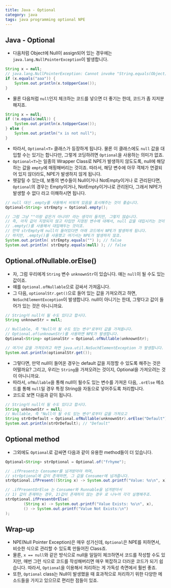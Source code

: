 ```yaml
---
title: Java - Optional 
category: java
tags: java programming optional NPE
---
```


## Java - Optional 

- 다음처럼 Object에 Null이 assign되어 있는 경우에는 `java.lang.NullPointerException`이 발생합니다.

```java
String x = null;
// java.lang.NullPointerException: Cannot invoke "String.equals(Object)" because "x" is null
if (x.equals("aaa")) {
    System.out.println(x.toUpperCase());
}
```

- 물론 다음처럼 `null`인지 체크하는 코드를 넣으면 더 좋기는 한데, 코드가 좀 지저분해지죠.

```java
String x = null;
if (!x.equals(null)) {
    System.out.println(x.toUpperCase());
} else {
    System.out.println("x is not null");
}
```

- 따라서, `Optional<T>` 클래스가 등장하게 됩니다. 물론 이 클래스에도 `null` 값을 대입할 수는 있기는 합니다만, 그렇게 코딩하려면 `Optional`을 사용하는 의미가 없죠.
- `Optional<T>`는 일종의 Wrapper Class로 NPE가 발생하지 않도도록, null에 해당하는 값을 `empty`에 매핑해버리는 것이죠. 따라서, 해당 변수에 아무 객체가 연결되어 있지 않더라도, NPE가 발생하지 않게 됩니다. 
- 헷갈릴 수 있는데, 보통의 변수들이 Null이거나 NotEmpty이거나 로 관리된다면, `Optional`의 경우는 Empty이거나, NotEmpty이거나로 관리된다, 그래서 NPE가 발생할 수 없다 라고 이해하시면 됩니다.

```java
// null 대신 .empty를 사용해서 비워져 있음을 표시해주는 것이 좋습니다.
Optional<String> strEmpty = Optional.empty();

// 그럼 그냥 ""이랑 같은거 아니야? 라는 생각이 들지만, 그렇지 않습니다.
// 즉, 아직 값이 지정되지 않고 타입만 지정된 변수에 대해서, null 값을 대입시키는 것이 아니라
// .empty()를 사용해서 대입해두는 것이죠.
// 만약 strEmpty에 null이 들어있다면 아래 코드에서 NPE가 발생하게 됩니다.
// 하지만, .empty()를 사용했고 여기서는 NPE가 발생하지 않죠.
System.out.println( strEmpty.equals("") ); // false
System.out.println( strEmpty.equals(null) ); // false
```

## Optional.ofNullable.orElse()

- 자, 그럼 우리에게 `String` 변수 `unknownStr`이 있습니다. 얘는 `null`이 될 수도 있는 값이죠. 
- 얘를 `Optional.ofNullable`으로 감싸서 가져옵니다.
- 그 다음, `optionalStr.get()`으로 들어 있는 값을 가져오려고 하면, `NoSuchElementException`이 발생합니다. null이 아니기는 한데, 그렇다고 값이 들어가 있는 것은 아니니까요.

```java
// String이 null이 될 수도 있다고 합시다.
String unknownStr = null;

// Nullable, 즉 "Null이 될 수도 있는 변수"로부터 값을 가져옵니다.
// Optional.of(unknownStr)를 사용하면 NPE가 발생합니다.
Optional<String> optionalStr = Optional.ofNullable(unknownStr);

// 여기서 값을 가져오려고 하면 java.util.NoSuchElementException 가 발생합니다.
System.out.println(optionalStr.get());
```

- 그렇다면, 만약 null이 들어온 경우는 default 값을 지정할 수 있도록 해주는 것은 어떨까요? 그리고, 우리는 `String`을 가져오려는 것이지, Optional을 가져오려는 것이 아니니까요. 
- 따라서, `ofNullable`을 통해 null이 될수도 있는 변수를 가져온 다음, `.orElse` 메소드를 통해 `null`일 경우 특정 String을 자동으로 넣어주도록 처리합니다.
- 코드로 보면 다음과 같이 됩니다.

```java
// String이 null이 될 수도 있다고 합시다.
String unknownStr = null;
// Nullable, 즉 "Null이 될 수도 있는 변수"로부터 값을 가져오고
String strOrDefault = Optional.ofNullable(unknownStr).orElse("Default");
System.out.println(strOrDefault); // "Default"
```

## Optional method

- 그외에도 `Optional`로 감싸면 다음과 같이 유용한 method들이 더 있습니다.

```java
Optional<String> strOptional = Optional.of("frhyme");

// .ifPresent는 Consumer를 넘겨받아야 하며,
// strOptional에 값이 존재하면, 그 값을 Consumer에 넘겨줍니다.
strOptional.ifPresent((String x) -> System.out.printf("Value: %s\n", x));

// .ifPresentOrElse 는 Consumer와 Runnable을 넘겨받아서
// 1) 값이 존재하는 경우, 2)값이 존재하지 않는 경우 로 나누어 각각 실행해주죠.
strOptional.ifPresentOrElse(
        (String x) -> System.out.printf("Value Exists: %s\n", x),
        () -> System.out.printf("Value Not Exists:\n")
);
```

## Wrap-up

- NPE(Null Pointer Exception)은 매우 성가신데, `Optional`은 NPE를 피하면서, 비슷한 식으로 관리할 수 있도록 만들어진 Class죠.
- 물론, `x == null`와 같은 방식으로 null을 일일이 체크하면서 코드를 작성할 수도 있지만, 매번 그런 식으로 코드를 작성해버리면 매우 복잡하고 더러운 코드가 되기 쉽습니다. 따라서, `Optional`을 이용해서 처리하는 게 가독성 측면에서 훨씬 좋죠.
- 또한, `Optional` class는 Null이 발생했을 때 효과적으로 처리하기 위한 다양한 메소드들을 가지고 있으므로 편리한 점들이 있죠.
